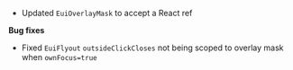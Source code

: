 - Updated `EuiOverlayMask` to accept a React ref

**Bug fixes**

- Fixed `EuiFlyout` `outsideClickCloses` not being scoped to overlay mask when `ownFocus=true`

